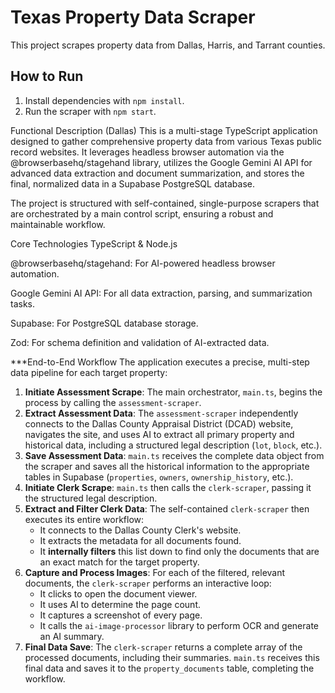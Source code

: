 # Texas Property Data Scraper

This project scrapes property data from Dallas, Harris, and Tarrant counties.

## How to Run

1.  Install dependencies with `npm install`.
2.  Run the scraper with `npm start`.

Functional Description (Dallas)
This is a multi-stage TypeScript application designed to gather comprehensive property data from various Texas public record websites. It leverages headless browser automation via the @browserbasehq/stagehand library, utilizes the Google Gemini AI API for advanced data extraction and document summarization, and stores the final, normalized data in a Supabase PostgreSQL database.

The project is structured with self-contained, single-purpose scrapers that are orchestrated by a main control script, ensuring a robust and maintainable workflow.

Core Technologies
TypeScript & Node.js

@browserbasehq/stagehand: For AI-powered headless browser automation.

Google Gemini AI API: For all data extraction, parsing, and summarization tasks.

Supabase: For PostgreSQL database storage.

Zod: For schema definition and validation of AI-extracted data.

***End-to-End Workflow 
The application executes a precise, multi-step data pipeline for each target property:

1.  **Initiate Assessment Scrape**: The main orchestrator, `main.ts`, begins the process by calling the `assessment-scraper`.
2.  **Extract Assessment Data**: The `assessment-scraper` independently connects to the Dallas County Appraisal District (DCAD) website, navigates the site, and uses AI to extract all primary property and historical data, including a structured legal description (`lot`, `block`, etc.).
3.  **Save Assessment Data**: `main.ts` receives the complete data object from the scraper and saves all the historical information to the appropriate tables in Supabase (`properties`, `owners`, `ownership_history`, etc.).
4.  **Initiate Clerk Scrape**: `main.ts` then calls the `clerk-scraper`, passing it the structured legal description.
5.  **Extract and Filter Clerk Data**: The self-contained `clerk-scraper` then executes its entire workflow:
    * It connects to the Dallas County Clerk's website.
    * It extracts the metadata for all documents found.
    * It **internally filters** this list down to find only the documents that are an exact match for the target property.
6.  **Capture and Process Images**: For each of the filtered, relevant documents, the `clerk-scraper` performs an interactive loop:
    * It clicks to open the document viewer.
    * It uses AI to determine the page count.
    * It captures a screenshot of every page.
    * It calls the `ai-image-processor` library to perform OCR and generate an AI summary.
7.  **Final Data Save**: The `clerk-scraper` returns a complete array of the processed documents, including their summaries. `main.ts` receives this final data and saves it to the `property_documents` table, completing the workflow.